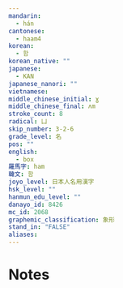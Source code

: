 ```yaml
---
mandarin:
  - hán
cantonese:
  - haam4
korean:
  - 함
korean_native: ""
japanese:
  - KAN
japanese_nanori: ""
vietnamese:
middle_chinese_initial: ɣ
middle_chinese_final: ʌm
stroke_count: 8
radical: 凵
skip_number: 3-2-6
grade_level: 名
pos: ""
english:
  - box
羅馬字: ham
韓文: 함
joyo_level: 日本人名用漢字
hsk_level: ""
hanmun_edu_level: ""
danayo_id: 8426
mc_id: 2068
graphemic_classification: 象形
stand_in: "FALSE"
aliases:
---
```


# Notes
